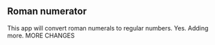 ## Roman numerator
This app will convert roman numerals to regular numbers.
Yes.
Adding more.
MORE CHANGES